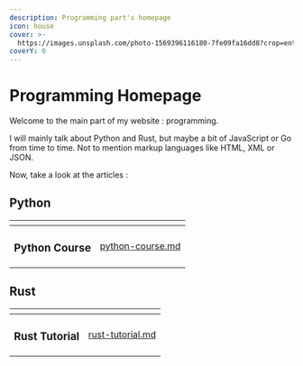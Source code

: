 ```yaml
---
description: Programming part's homepage
icon: house
cover: >-
  https://images.unsplash.com/photo-1569396116180-7fe09fa16dd8?crop=entropy&cs=srgb&fm=jpg&ixid=M3wxOTcwMjR8MHwxfHNlYXJjaHw5fHxTb3VyY2UlMjBDb2RlfGVufDB8fHx8MTczNzIyNzUyNXww&ixlib=rb-4.0.3&q=85
coverY: 0
---
```


# Programming Homepage

Welcome to the main part of my website : programming.

I will mainly talk about Python and Rust, but maybe a bit of JavaScript or Go from time to time. Not to mention markup languages ​​like HTML, XML or JSON.

Now, take a look at the articles :

## Python

<table data-view="cards"><thead><tr><th></th><th data-type="content-ref"></th></tr></thead><tbody><tr><td><h3>Python Course</h3></td><td><a href="programming/python-course.md">python-course.md</a></td></tr></tbody></table>

## Rust

<table data-view="cards"><thead><tr><th></th><th data-type="content-ref"></th></tr></thead><tbody><tr><td><h3>Rust Tutorial</h3></td><td><a href="programming/rust-tutorial.md">rust-tutorial.md</a></td></tr></tbody></table>

